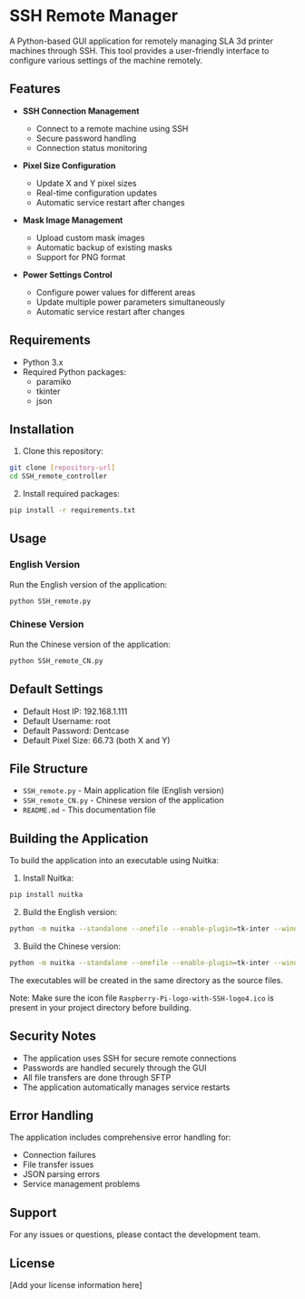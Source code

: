 # SSH Remote Manager

A Python-based GUI application for remotely managing SLA 3d printer machines through SSH. This tool provides a user-friendly interface to configure various settings of the machine remotely.

## Features

- **SSH Connection Management**
  - Connect to a remote machine using SSH
  - Secure password handling
  - Connection status monitoring

- **Pixel Size Configuration**
  - Update X and Y pixel sizes
  - Real-time configuration updates
  - Automatic service restart after changes

- **Mask Image Management**
  - Upload custom mask images
  - Automatic backup of existing masks
  - Support for PNG format

- **Power Settings Control**
  - Configure power values for different areas
  - Update multiple power parameters simultaneously
  - Automatic service restart after changes

## Requirements

- Python 3.x
- Required Python packages:
  - paramiko
  - tkinter
  - json

## Installation

1. Clone this repository:
```bash
git clone [repository-url]
cd SSH_remote_controller
```

2. Install required packages:
```bash
pip install -r requirements.txt
```

## Usage

### English Version
Run the English version of the application:
```bash
python SSH_remote.py
```

### Chinese Version
Run the Chinese version of the application:
```bash
python SSH_remote_CN.py
```

## Default Settings

- Default Host IP: 192.168.1.111
- Default Username: root
- Default Password: Dentcase
- Default Pixel Size: 66.73 (both X and Y)

## File Structure

- `SSH_remote.py` - Main application file (English version)
- `SSH_remote_CN.py` - Chinese version of the application
- `README.md` - This documentation file

## Building the Application

To build the application into an executable using Nuitka:

1. Install Nuitka:
```bash
pip install nuitka
```

2. Build the English version:
```bash
python -m nuitka --standalone --onefile --enable-plugin=tk-inter --windows-icon-from-ico=Raspberry-Pi-logo-with-SSH-logo4.ico --windows-console-mode=disable SSH_remote.py
```

3. Build the Chinese version:
```bash
python -m nuitka --standalone --onefile --enable-plugin=tk-inter --windows-icon-from-ico=Raspberry-Pi-logo-with-SSH-logo4.ico --windows-console-mode=disable SSH_remote_CN.py
```

The executables will be created in the same directory as the source files.

Note: Make sure the icon file `Raspberry-Pi-logo-with-SSH-logo4.ico` is present in your project directory before building.

## Security Notes

- The application uses SSH for secure remote connections
- Passwords are handled securely through the GUI
- All file transfers are done through SFTP
- The application automatically manages service restarts

## Error Handling

The application includes comprehensive error handling for:
- Connection failures
- File transfer issues
- JSON parsing errors
- Service management problems

## Support

For any issues or questions, please contact the development team.

## License

[Add your license information here] 